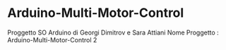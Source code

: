 # Arduino-Multi-Motor-Control
Proggetto SO Arduino di Georgi Dimitrov e Sara Attiani 
Nome Proggetto : Arduino-Multi-Motor-Control 2    


